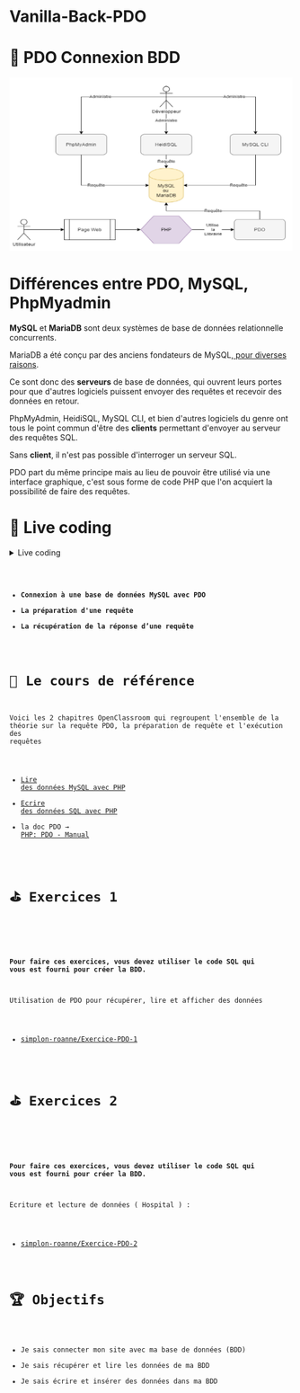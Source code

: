 # Vanilla-Back-PDO

# 💾 PDO Connexion BDD

<img src="schema.png"
     alt="schema-pdo"/>

# Différences entre PDO, MySQL, PhpMyadmin

**MySQL** et **MariaDB** sont deux systèmes de base de données relationnelle concurrents.

MariaDB a été conçu par des anciens fondateurs de MySQL,[ pour diverses raisons](https://subscription.packtpub.com/book/application_development/9781783981601/1/ch01lvl1sec08/mariadb-history).

Ce sont donc des **serveurs** de base de données, qui ouvrent leurs portes pour que d'autres logiciels puissent envoyer des requêtes et recevoir des données en retour.

PhpMyAdmin, HeidiSQL, MySQL CLI, et bien d'autres logiciels du genre ont tous le point commun d'être des **clients** permettant d'envoyer au serveur des requêtes SQL.

Sans **client**, il n'est pas possible d'interroger un serveur SQL.

PDO part du même principe mais au lieu de pouvoir être utilisé via une interface graphique, c'est sous forme de code PHP que l'on acquiert la possibilité de faire des requêtes.

# 🎦 Live coding

<details>
  <summary>Live coding</summary>
  <pre>
    <code class="language-php">

&lt;?php
require_once('connexion.php');

      // requete de mon user
      $request =  $db->query('SELECT * FROM user');
      $user = $request->fetch();

      var_dump($user);

      echo($user['prenom']);

      ?&gt;
      <br><br><br><hr><br><br><br>

      &lt;?php
      // requete de mes produits

      $request = $db->query('SELECT * FROM product');
      $products = $request->fetchAll();

      var_dump($products);

      foreach ($products as $product) {
        echo($product['name'] . '<br><hr><br>');
      }
      ?&gt;
    </code>

  </pre>
</details>

- **Connexion à une base de données MySQL avec PDO**
- **La préparation d'une requête**
- **La récupération de la réponse d’une requête**

# 📖 Le cours de référence

Voici les 2 chapitres OpenClassroom qui regroupent l'ensemble de la théorie sur la requête PDO, la préparation de requête et l'exécution des requêtes

- [Lire des données MySQL avec PHP](https://openclassrooms.com/en/courses/918836-concevez-votre-site-web-avec-php-et-mysql/914293-lisez-des-donnees)
- [Ecrire des données SQL avec PHP](https://openclassrooms.com/en/courses/918836-concevez-votre-site-web-avec-php-et-mysql/914508-ecrivez-des-donnees)
- la doc PDO →[ PHP: PDO - Manual](https://www.php.net/manual/fr/book.pdo.php)

# ⛳ Exercices 1

##

**Pour faire ces exercices, vous devez utiliser le code SQL qui vous est fourni pour créer la BDD.**

Utilisation de PDO pour récupérer, lire et afficher des données

- [simplon-roanne/Exercice-PDO-1](https://github.com/simplon-roanne/Exercice-PDO-1)

# ⛳ Exercices 2

##

**Pour faire ces exercices, vous devez utiliser le code SQL qui vous est fourni pour créer la BDD.**

Ecriture et lecture de données ( Hospital ) :

- [simplon-roanne/Exercice-PDO-2](https://github.com/simplon-roanne/Exercice-PDO-2)

# 🏆 Objectifs

- Je sais connecter mon site avec ma base de données (BDD)
- Je sais récupérer et lire les données de ma BDD
- Je sais écrire et insérer des données dans ma BDD
